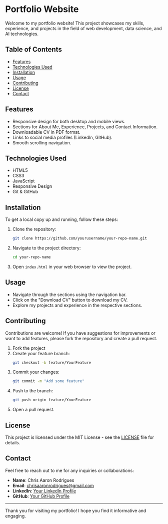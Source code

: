 
# Portfolio Website

Welcome to my portfolio website! This project showcases my skills, experience, and projects in the field of web development, data science, and AI technologies.

## Table of Contents

- [Features](#features)
- [Technologies Used](#technologies-used)
- [Installation](#installation)
- [Usage](#usage)
- [Contributing](#contributing)
- [License](#license)
- [Contact](#contact)

## Features

- Responsive design for both desktop and mobile views.
- Sections for About Me, Experience, Projects, and Contact Information.
- Downloadable CV in PDF format.
- Links to social media profiles (LinkedIn, GitHub).
- Smooth scrolling navigation.

## Technologies Used

- HTML5
- CSS3
- JavaScript
- Responsive Design
- Git & GitHub

## Installation

To get a local copy up and running, follow these steps:

1. Clone the repository:
   ```bash
   git clone https://github.com/yourusername/your-repo-name.git
   ```

2. Navigate to the project directory:
   ```bash
   cd your-repo-name
   ```

3. Open `index.html` in your web browser to view the project.

## Usage

- Navigate through the sections using the navigation bar.
- Click on the "Download CV" button to download my CV.
- Explore my projects and experience in the respective sections.

## Contributing

Contributions are welcome! If you have suggestions for improvements or want to add features, please fork the repository and create a pull request.

1. Fork the project
2. Create your feature branch:
   ```bash
   git checkout -b feature/YourFeature
   ```
3. Commit your changes:
   ```bash
   git commit -m "Add some feature"
   ```
4. Push to the branch:
   ```bash
   git push origin feature/YourFeature
   ```
5. Open a pull request.

## License

This project is licensed under the MIT License - see the [LICENSE](LICENSE) file for details.

## Contact

Feel free to reach out to me for any inquiries or collaborations:

- **Name**: Chris Aaron Rodrigues
- **Email**: chrisaaronrodrigues@gmail.com
- **LinkedIn**: [Your LinkedIn Profile](https://www.linkedin.com/in/chris-aaron-rodrigues-37b4a2287/)
- **GitHub**: [Your GitHub Profile](https://github.com/Aaron2Rodrigues)

---

Thank you for visiting my portfolio! I hope you find it informative and engaging.
